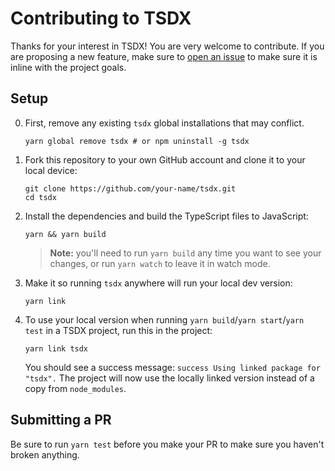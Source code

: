 # Contributing to TSDX

Thanks for your interest in TSDX! You are very welcome to contribute. If you are proposing a new feature, make sure to [open an issue](https://github.com/palmerhq/tsdx/issues/new/choose) to make sure it is inline with the project goals.

## Setup

0. First, remove any existing `tsdx` global installations that may conflict.

    ```
    yarn global remove tsdx # or npm uninstall -g tsdx
    ```

1. Fork this repository to your own GitHub account and clone it to your local device:

    ```
    git clone https://github.com/your-name/tsdx.git
    cd tsdx
    ```

1. Install the dependencies and build the TypeScript files to JavaScript:

    ```
    yarn && yarn build
    ```

    > **Note:** you'll need to run `yarn build` any time you want to see your changes, or run `yarn watch` to leave it in watch mode.

1. Make it so running `tsdx` anywhere will run your local dev version:

    ```
    yarn link
    ```

4) To use your local version when running `yarn build`/`yarn start`/`yarn test` in a TSDX project, run this in the project:

    ```
    yarn link tsdx
    ```

    You should see a success message: `success Using linked package for "tsdx".` The project will now use the locally linked version instead of a copy from `node_modules`.

## Submitting a PR

Be sure to run `yarn test` before you make your PR to make sure you haven't broken anything.
